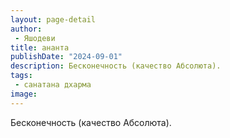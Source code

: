 ```yaml
---
layout: page-detail
author:
 - Яшодеви
title: ананта
publishDate: "2024-09-01"
description: Бесконечность (качество Абсолюта).
tags:
 - санатана дхарма
image: 
---
```


Бесконечность (качество Абсолюта).

